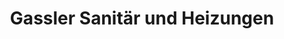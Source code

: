 ---
title: "Gassler Sanitär und Heizungen"
url: /muenchen/gassler-sanitaer-und-heizungen/
shop: Badezimmer
---